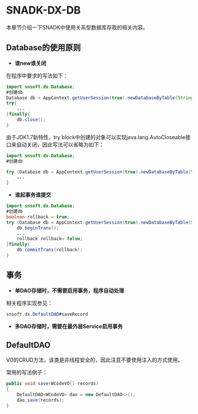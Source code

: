 # SNADK-DX-DB

本章节介绍一下SNADK中使用关系型数据库存取的相关内容。

## Database的使用原则

* **谁new谁关闭**

在程序中要求的写法如下：

```java
import snsoft.dx.Database;
#创建db
Database db = AppContext.getUserSession(true).newDatabaseByTable(String table, boolean checkNull);
try{
    ... 
}finally{
    db.close();
}
```

由于JDK1.7新特性，try block中创建的对象可以实现java.lang.AutoCloseable接口来自动关闭，因此写法可以省略为如下：

```java
import snsoft.dx.Database;
#创建db

try (Database db = AppContext.getUserSession(true).newDatabaseByTable(String table, boolean checkNull)){
    ... 
}
```

* **谁起事务谁提交**

```java
import snsoft.dx.Database;
#创建db
boolean rollback = true;
try (Database db = AppContext.getUserSession(true).newDatabaseByTable(String table, boolean checkNull)){
    db.beginTrans();
    ...
    rollback rollback= false; 
}finally{
    db.commitTrans(rollback);
}
```

## 事务

* **单DAO存储时，不需要启用事务，程序自动处理**

相关程序实现参见：

```java
snsoft.dx.DefaultDAO#saveRecord
```

* **多DAO存储时，需要在最外层Service启用事务**

## DefaultDAO

VO的CRUD方法，该类是非线程安全的，因此注意不要使用注入的方式使用。

常用的写法例子：

```java
public void save(WCodeVO[] records)
{
    DefaultDAO<WCodeVO> dao = new DefaultDAO<>();
    dao.save(records);
}
```



